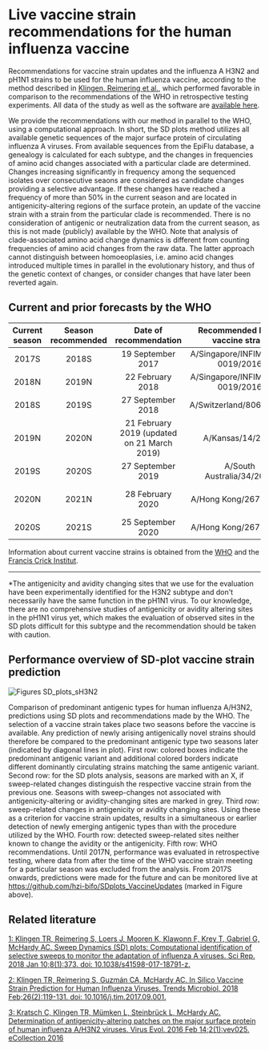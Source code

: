 # Live vaccine strain recommendations for the human influenza vaccine
Recommendations for vaccine strain updates and the influenza A H3N2 and pH1N1 strains to be used for the human influenza vaccine, according to the method described in [Klingen, Reimering et al.](https://www.nature.com/articles/s41598-017-18791-z), which performed favorable in comparison to the recommendations of the WHO in retrospective testing experiments. All data of the study as well as the software are [available here](https://github.com/hzi-bifo/SDplots).

We provide the recommendations with our method in parallel to the WHO, using a computational approach.  In short, the SD plots method utilizes all available genetic sequences of the major surface protein of circulating influenza A viruses. From available sequences from the EpiFlu database, a genealogy is calculated for each subtype, and the changes in frequencies of amino acid changes associated with a particular clade are determined.  Changes increasing significantly in frequency among the sequenced isolates over consecutive seaons are considered as candidate changes providing a selective advantage. If these changes have reached a frequency of more than 50% in the current season and are located in antigenicity-altering regions of the surface protein,  an update of the vaccine strain with a strain from the particular clade is recommended. There is no consideration of antigenic or neutralization data from the current season, as this is not made (publicly) available by the WHO. Note that analysis of clade-associated amino acid change dynamics is different from counting frequencies of amino acid changes from the raw data. The latter approach cannot distinguish between homoeoplasies, i.e. amino acid changes introduced multiple times in parallel in the evolutionary history, and thus of the genetic context of changes, or consider changes that have later been reverted again.

##  Current and prior forecasts by the WHO

| Current season | Season recommended | Date of recommendation | Recommended H3N2 vaccine strain | Recommended pH1N1 vaccine strain |
|:-----:|:-----:|:-----:|:-----:|:-----:|
| 2017S | 2018S | 19 September 2017 | A/Singapore/INFIMH-16-0019/2016 | A/Michigan/45/2015 |
| 2018N | 2019N | 22 February 2018 | A/Singapore/INFIMH-16-0019/2016 | A/Michigan/45/2015 | 
| 2018S | 2019S | 27 September 2018 | A/Switzerland/8060/2017 | A/Michigan/45/2015 | 
| 2019N | 2020N | 21 February 2019 (updated on 21 March 2019) | A/Kansas/14/2017 | A/Brisbane/02/2018 | 
| 2019S | 2020S | 27 September 2019 | A/South Australia/34/2019 | A/Brisbane/02/2018 | 
| 2020N | 2021N | 28 February 2020 | A/Hong Kong/2671/2019 | A/Guangdong-Maonan/SWL1536/2019 (Egg-based vaccine) | 
| 2020S | 2021S | 25 September 2020 | A/Hong Kong/2671/2019 |  A/Victoria/2570/2019 (Egg-based vaccine) | 

Information about current vaccine strains is obtained from the [WHO](http://www.who.int/influenza/vaccines/virus/recommendations/en/) and the [Francis Crick Institut](https://www.crick.ac.uk/research/worldwide-influenza-centre/annual-and-interim-reports/).
***

\*The antigenicity and avidity changing sites that we use for the evaluation have been experimentally identified for the H3N2 subtype and don't necessarily have the same function in the pH1N1 virus. To our knowledge, there are no comprehensive studies of antigenicity or avidity altering sites in the pH1N1 virus yet, which makes the evaluation of observed sites in the SD plots difficult for this subtype and the recommendation should be taken with caution.


## Performance overview of SD-plot vaccine strain prediction 
![Figures SD_plots_sH3N2](https://user-images.githubusercontent.com/11456165/101164049-d8e4ba80-3634-11eb-9294-567e27f6f554.jpg)

Comparison of predominant antigenic types for human influenza A/H3N2, predictions using SD plots and recommendations made by the WHO. The selection of a vaccine strain takes place two seasons before the vaccine is available. Any prediction of newly arising antigenically novel strains should therefore be compared to the predominant antigenic type two seasons later (indicated by diagonal  lines in plot).  First row: colored boxes indicate the predominant antigenic variant and additional colored borders indicate different dominantly circulating strains matching the same antigenic variant. Second row: for the SD plots analysis, seasons are marked with an X, if sweep-related changes distinguish the respective vaccine strain from the previous one. Seasons with sweep-changes not associated with antigenicity-altering or avidity-changing sites are marked in grey. Third row: sweep-related changes in antigenicity or avidity changing sites. Using these as a criterion for vaccine strain updates, results in a simultaneous or earlier detection of newly emerging antigenic types than with the procedure utilized by the WHO. Fourth row: detected sweep-related sites neither known to change the avidity or the antigenicity. Fifth row: WHO recommendations. Until 2017N, performance was evaluated in retrospective testing, where data from after the time of the WHO vaccine strain meeting for a particular season was excluded from the analysis. From 2017S onwards, predictions were made for the future and can be monitored live at https://github.com/hzi-bifo/SDplots_VaccineUpdates (marked in Figure above).


## Related literature

[1: Klingen TR, Reimering S, Loers J, Mooren K, Klawonn F, Krey T, Gabriel G,
McHardy AC. Sweep Dynamics (SD) plots: Computational identification of selective
sweeps to monitor the adaptation of influenza A viruses. Sci Rep. 2018 Jan
10;8(1):373. doi: 10.1038/s41598-017-18791-z.](https://www.ncbi.nlm.nih.gov/pubmed/29321538)


[2: Klingen TR, Reimering S, Guzmán CA, McHardy AC. In Silico Vaccine Strain
Prediction for Human Influenza Viruses. Trends Microbiol. 2018 Feb;26(2):119-131.
doi: 10.1016/j.tim.2017.09.001.](https://www.ncbi.nlm.nih.gov/pubmed/29032900)


[3: Kratsch C, Klingen TR, Mümken L, Steinbrück L, McHardy AC. Determination of
antigenicity-altering patches on the major surface protein of human influenza
A/H3N2 viruses. Virus Evol. 2016 Feb 14;2(1):vev025. eCollection 2016](https://www.ncbi.nlm.nih.gov/pubmed/27774294) 
